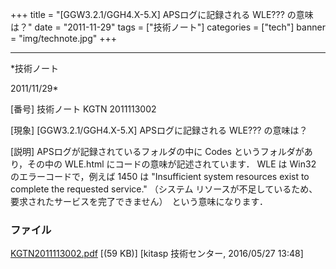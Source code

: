 ﻿+++
title = "[GGW3.2.1/GGH4.X-5.X] APSログに記録される WLE??? の意味は？"
date = "2011-11-29"
tags = ["技術ノート"]
categories = ["tech"]
banner = "img/technote.jpg"
+++

-----------------------------------------------------------------------------------------------------------------------------

*技術ノート

2011/11/29*


[番号]
技術ノート KGTN 2011113002

[現象]
[GGW3.2.1/GGH4.X-5.X] APSログに記録される WLE??? の意味は？

[説明]
APSログが記録されているフォルダの中に Codes
というフォルダがあり，その中の WLE.html
にコードの意味が記述されています． WLE は Win32 のエラーコードで，例えば
1450 は "Insufficient system resources exist to complete the requested
service." （システム
リソースが不足しているため、要求されたサービスを完了できません）　という意味になります．


### ファイル

 
 


[KGTN2011113002.pdf](http://techreport.kitasp.net/attachments/download/2560/KGTN2011113002.pdf)
 [(59 KB)] [kitasp 技術センター, 2016/05/27
13:48]


 


 

